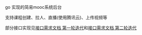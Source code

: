 
go 实现的简易mooc系统后台

支持课程创建、拉人、直播(使用腾讯云)、上传视频等

部分接口实现见[接口需求文档 第一轮迭代](https://shimo.im/docs/wYGu07QnqRIotHMN)和[接口需求文档 第二轮迭代](https://shimo.im/docs/FH59AoEsDScIp71z)

